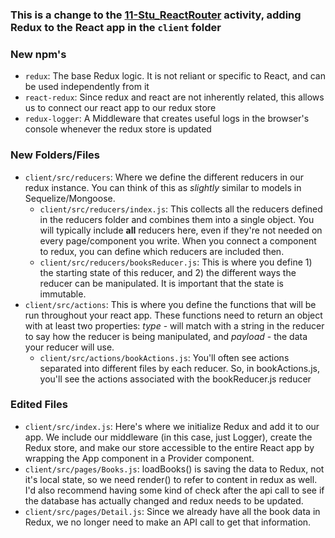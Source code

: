 ### This is a change to the [11-Stu_ReactRouter](https://github.com/the-Coding-Boot-Camp-at-UT/UTAAUS201905FSF4-FT/tree/master/01-class-content/20-react/01-Activities/11-Stu_ReactRouter/Solved) activity, adding Redux to the React app in the `client` folder

### New npm's
- `redux`: The base Redux logic.  It is not reliant or specific to React, and can be used independently from it
- `react-redux`: Since redux and react are not inherently related, this allows us to connect our react app to our redux store
- `redux-logger`: A Middleware that creates useful logs in the browser's console whenever the redux store is updated

### New Folders/Files
- `client/src/reducers`: Where we define the different reducers in our redux instance.  You can think of this as *slightly* similar to models in Sequelize/Mongoose.
  - `client/src/reducers/index.js`: This collects all the reducers defined in the reducers folder and combines them into a single object. You will typically include **all** reducers here, even if they're not needed on every page/component you write.  When you connect a component to redux, you can define which reducers are included then.
  - `client/src/reducers/booksReducer.js`: This is where you define 1) the starting state of this reducer, and 2) the different ways the reducer can be manipulated.  It is important that the state is immutable.
- `client/src/actions`: This is where you define the functions that will be run throughout your react app.  These functions need to return an object with at least two properties: *type* - will match with a string in the reducer to say how the reducer is being manipulated, and *payload* - the data your reducer will use.
  - `client/src/actions/bookActions.js`: You'll often see actions separated into different files by each reducer.  So, in bookActions.js, you'll see the actions associated with the bookReducer.js reducer

### Edited Files
- `client/src/index.js`: Here's where we initialize Redux and add it to our app.  We include our middleware (in this case, just Logger), create the Redux store, and make our store accessible to the entire React app by wrapping the App component in a Provider component.
- `client/src/pages/Books.js`: loadBooks() is saving the data to Redux, not it's local state, so we need render() to refer to content in redux as well.  I'd also recommend having some kind of check after the api call to see if the database has actually changed and redux needs to be updated.
- `client/src/pages/Detail.js`: Since we already have all the book data in Redux, we no longer need to make an API call to get that information.
